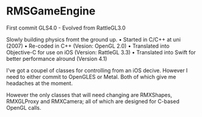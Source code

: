 # RMSGameEngine
First commit GLS4.0 - Evolved from RattleGL3.0

Slowly building physics fromt the ground up. 
• Started in C/C++ at uni (2007)
• Re-coded in C++ (Vesion: OpenGL 2.0)
• Translated into Objective-C for use on iOS (Version: RattleGL 3.3)
• Translated into Swift for better performance alround (Version 4.1)

I've got a coupel of classes for controlling from an iOS decive. However I need to either commit to OpenGLES or Metal. Both of which give me headaches at the moment.

However the only classes that will need changing are RMXShapes, RMXGLProxy and RMXCamera; all of which are designed for C-based OpenGL calls.
